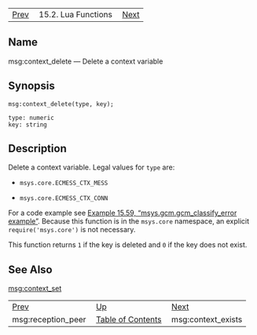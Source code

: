 |     |     |     |
| --- | --- | --- |
| [Prev](lua.ref.msg_reception_peer)  | 15.2. Lua Functions |  [Next](lua.ref.msg_context_exists.php) |

<a name="lua.ref.msg_context_delete"></a>
## Name

msg:context_delete — Delete a context variable

<a name="idp24282576"></a>
## Synopsis

`msg:context_delete(type, key);`

```
type: numeric
key: string
```
<a name="idp24285280"></a>
## Description

Delete a context variable. Legal values for `type` are:

*   `msys.core.ECMESS_CTX_MESS`

*   `msys.core.ECMESS_CTX_CONN`

For a code example see [Example 15.59, “msys.gcm.gcm_classify_error example”](lua.ref.msys.gcm.gcm_classify_error#lua.ref.msys.gcm.gcm_classify_error.example "Example 15.59. msys.gcm.gcm_classify_error example"). Because this function is in the `msys.core` namespace, an explicit `require('msys.core')` is not necessary.

This function returns `1` if the key is deleted and `0` if the key does not exist.

<a name="idp24293440"></a>
## See Also

[msg:context_set](lua.ref.msg_context_set "msg:context_set")

|     |     |     |
| --- | --- | --- |
| [Prev](lua.ref.msg_reception_peer)  | [Up](lua.function.details.php) |  [Next](lua.ref.msg_context_exists.php) |
| msg:reception_peer  | [Table of Contents](index) |  msg:context_exists |
